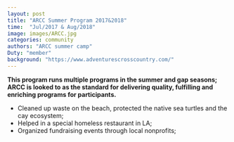 ```yaml
---
layout: post
title: "ARCC Summer Program 2017&2018"
time:  "Jul/2017 & Aug/2018"
image: images/ARCC.jpg
categories: community
authors: "ARCC summer camp"
Duty: "member"
background: "https://www.adventurescrosscountry.com/"
---
```

**This program runs multiple programs in the summer and gap seasons; ARCC is looked to as the standard for delivering quality, fulfilling and enriching programs for participants.**

- Cleaned up waste on the beach, protected the native sea turtles and the cay ecosystem; 
- Helped in a special homeless restaurant in LA; 
- Organized fundraising events through local nonprofits; 
